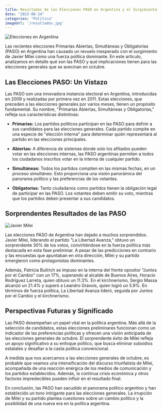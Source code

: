 ```yaml
---
title: Resultados de las Elecciones PASO en Argentina y el Surgimiento de Javier Milei
date: "2023-08-14"
categories: "Política"
imageUrl: '/resultados.jpg'
---
```


<!-- # Resultados de las Elecciones PASO en Argentina y el Surgimiento de Javier Milei -->

![Elecciones en Argentina](/resultados.jpg)

Las recientes elecciones Primarias Abiertas, Simultáneas y Obligatorias (PASO) en Argentina han causado un revuelo inesperado con el surgimiento de Javier Milei como una fuerza política dominante. En este artículo, analizamos en detalle qué son las PASO y qué implicaciones tienen para las elecciones generales que se avecinan en octubre.

## Las Elecciones PASO: Un Vistazo

Las PASO son una innovadora instancia electoral en Argentina, introducidas en 2009 y realizadas por primera vez en 2011. Estas elecciones, que preceden a las elecciones generales por varios meses, tienen un propósito fundamental. Su nombre, "Primarias Abiertas, Simultáneas y Obligatorias," refleja sus características distintivas:

- **Primarias:** Los partidos políticos participan en las PASO para definir a sus candidatos para las elecciones generales. Cada partido compite en una especie de "elección interna" para determinar quién representará al partido en las elecciones principales.

- **Abiertas:** A diferencia de sistemas donde solo los afiliados pueden votar en las elecciones internas, las PASO argentinas permiten a todos los ciudadanos inscritos votar en la interna de cualquier partido.

- **Simultáneas:** Todos los partidos compiten en las mismas fechas, en un proceso simultáneo. Esto proporciona una visión panorámica del panorama político y las preferencias de los votantes.

- **Obligatorias:** Tanto ciudadanos como partidos tienen la obligación legal de participar en las PASO. Los votantes deben emitir su voto, mientras que los partidos deben presentar a sus candidatos.

## Sorprendentes Resultados de las PASO

![Javier Milei](/milei.webp)

Las elecciones PASO de Argentina han dejado a muchos sorprendidos. Javier Milei, liderando el partido "La Libertad Avanza," obtuvo un sorprendente 30% de los votos, convirtiéndose en la fuerza política más destacada en esta fase preliminar. A pesar de las predicciones en contrario y las encuestas que apuntaban en otra dirección, Milei y su partido emergieron como protagonistas dominantes.

Además, Patricia Bullrich se impuso en la interna del frente opositor "Juntos por el Cambio" con un 17%, superando al alcalde de Buenos Aires, Horacio Rodríguez Larreta, quien obtuvo un 11.3%. En el kirchnerismo, Sergio Massa alcanzó un 21.4% y superó a Leandro Gravois, quien logró un 5.9%. En términos de fuerza política, La Libertad Avanza lideró, seguida por Juntos por el Cambio y el kirchnerismo.

## Perspectivas Futuras y Significado

Las PASO desempeñan un papel vital en la política argentina. Más allá de la selección de candidatos, estas elecciones preliminares funcionan como un indicador de las preferencias políticas y ofrecen una visión anticipada de las elecciones generales de octubre. El sorprendente éxito de Milei refleja un apoyo significativo a su enfoque político, que busca eliminar subsidios estatales y desafiar a la casta política convencional.

A medida que nos acercamos a las elecciones generales de octubre, es probable que veamos una intensificación del discurso triunfalista de Milei, acompañada de una reacción enérgica de los medios de comunicación y los partidos establecidos. Además, la continua crisis económica y otros factores impredecibles pueden influir en el resultado final.

En conclusión, las PASO han sacudido el panorama político argentino y han establecido un tono intrigante para las elecciones generales. La irrupción de Milei y su partido plantea cuestiones sobre un cambio político y la posibilidad de una nueva era en la política argentina.
